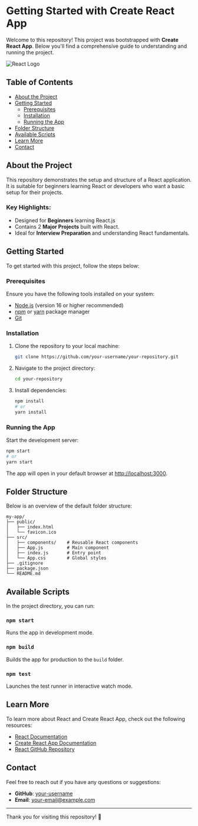 # Getting Started with Create React App

Welcome to this repository! This project was bootstrapped with **Create React App**. Below you'll find a comprehensive guide to understanding and running the project.

![React Logo](https://upload.wikimedia.org/wikipedia/commons/a/a7/React-icon.svg)

## Table of Contents
- [About the Project](#about-the-project)
- [Getting Started](#getting-started)
  - [Prerequisites](#prerequisites)
  - [Installation](#installation)
  - [Running the App](#running-the-app)
- [Folder Structure](#folder-structure)
- [Available Scripts](#available-scripts)
- [Learn More](#learn-more)
- [Contact](#contact)

## About the Project
This repository demonstrates the setup and structure of a React application. It is suitable for beginners learning React or developers who want a basic setup for their projects.

### Key Highlights:
- Designed for **Beginners** learning React.js
- Contains 2 **Major Projects** built with React.
- Ideal for **Interview Preparation** and understanding React fundamentals.

## Getting Started
To get started with this project, follow the steps below:

### Prerequisites
Ensure you have the following tools installed on your system:
- [Node.js](https://nodejs.org/) (version 16 or higher recommended)
- [npm](https://www.npmjs.com/) or [yarn](https://yarnpkg.com/) package manager
- [Git](https://git-scm.com/)

### Installation
1. Clone the repository to your local machine:
   ```bash
   git clone https://github.com/your-username/your-repository.git
   ```

2. Navigate to the project directory:
   ```bash
   cd your-repository
   ```

3. Install dependencies:
   ```bash
   npm install
   # or
   yarn install
   ```

### Running the App
Start the development server:
```bash
npm start
# or
yarn start
```

The app will open in your default browser at [http://localhost:3000](http://localhost:3000).

## Folder Structure
Below is an overview of the default folder structure:

```
my-app/
├── public/
│   ├── index.html
│   └── favicon.ico
├── src/
│   ├── components/    # Reusable React components
│   ├── App.js         # Main component
│   ├── index.js       # Entry point
│   └── App.css        # Global styles
├── .gitignore
├── package.json
└── README.md
```

## Available Scripts
In the project directory, you can run:

### `npm start`
Runs the app in development mode.

### `npm build`
Builds the app for production to the `build` folder.

### `npm test`
Launches the test runner in interactive watch mode.

## Learn More
To learn more about React and Create React App, check out the following resources:
- [React Documentation](https://reactjs.org/)
- [Create React App Documentation](https://create-react-app.dev/)
- [React GitHub Repository](https://github.com/facebook/react/)

## Contact
Feel free to reach out if you have any questions or suggestions:
- **GitHub**: [your-username](https://github.com/your-username)
- **Email**: your-email@example.com

---
Thank you for visiting this repository! 🚀
